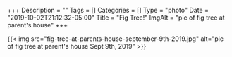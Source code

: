 +++
Description = ""
Tags = []
Categories = []
Type = "photo"
Date = "2019-10-02T21:12:32-05:00"
Title = "Fig Tree!"
ImgAlt = "pic of fig tree at parent's house"
+++

{{< img src="fig-tree-at-parents-house-september-9th-2019.jpg" alt="pic of fig tree at parent's house Sept 9th, 2019" >}}
